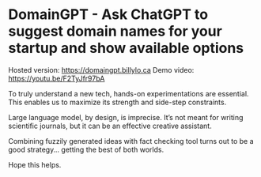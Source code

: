# DomainGPT - Ask ChatGPT to suggest domain names for your startup and show available options

Hosted version: https://domaingpt.billylo.ca
Demo video: https://youtu.be/F2TyJfr97bA

To truly understand a new tech, hands-on experimentations are essential. This enables us to maximize its strength and side-step constraints.

Large language model, by design, is imprecise. It’s not meant for writing scientific journals, but it can be an effective creative assistant.

Combining fuzzily generated ideas with fact checking tool turns out to be a good strategy… getting the best of both worlds.

Hope this helps.
 
